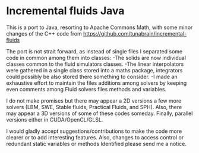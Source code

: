 # Incremental fluids Java

This is a port to Java, resorting to Apache Commons Math, with some minor changes of the C++ code from https://github.com/tunabrain/incremental-fluids

The port is not strait forward, as instead of single files I separated some code in common among them into classes:
-The solids are now individual classes common to the fluid simulators classes.
-The linear interpolators were gathered in a single class stored into a maths package, integrators could possibly be also stored there something to consider.
-I made an exhaustive effort to maintain the files additions among solvers by keeping even comments among Fluid solvers files methods and variables.

I do not make promises but there may appear a 2D versions a few more solvers (LBM, SWE, Stable fluids, Practical Fluids, and SPH). 
Also, there may appear a 3D versions of some of these codes someday.
Finally, parallel versions either in CUDA/OpenCL/GLSL. 

I would gladly accept suggestions/contributions to make the code more clearer or to add interesting features.
Also, changes to access control or redundant static variables or methods Identified please send me a notice.
